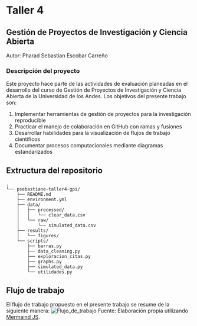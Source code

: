# Taller 4
## Gestión de Proyectos de Investigación y Ciencia Abierta
Autor: Pharad Sebastian Escobar Carreño
### Descripción del proyecto
Este proyecto hace parte de las actividades de evaluación planeadas en el desarrollo del curso de Gestión de Proyectos de Investigación y Ciencia Abierta de la Universidad de los Andes. Los objetivos del presente trabajo son:
1. Implementar herramientas de gestión de proyectos para la investigación reproducible
2. Practicar el manejo de colaboración en GitHub con ramas y fusiones
3. Desarrollar habilidades para la visualización de flujos de trabajo científicos
4. Documentar procesos computacionales mediante diagramas estandarizados

## Extructura del repositorio
```plaintext
.
└── psebastiane-taller4-gpi/
    ├── README.md
    ├── environment.yml
    ├── data/
    │   ├── processed/
    │   │   └── clear_data.csv
    │   └── raw/
    │       └── simulated_data.csv
    ├── results/
    │   └── figures/
    └── scripts/
        ├── barras.py
        ├── data_cleaning.py
        ├── exploracion_citas.py
        ├── graphs.py
        ├── simulated_data.py
        └── utilidades.py

```

## Flujo de trabajo
El flujo de trabajo propuesto en el presente trabajo se resume de la siguiente manera:
![Flujo_de_trabajo](https://github.com/user-attachments/assets/eb604634-ebb3-414a-9355-b38c41385b41)
Fuente: Elaboración propia utilizando [Mermaind JS](https://mermaid.js.org/).
